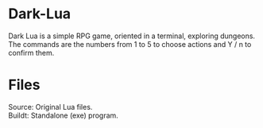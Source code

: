 # Dark-Lua
Dark Lua is a simple RPG game, oriented in a terminal, exploring dungeons. The commands
are the numbers from 1 to 5 to choose actions and Y / n to confirm them.

# Files
Source: Original Lua files.                                                                                                                 
Buildt: Standalone (exe) program.
